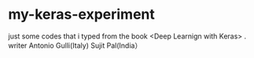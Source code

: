 # my-keras-experiment
just some codes that i typed from the book &lt;Deep Learnign with Keras> .
writer Antonio Gulli(Italy) Sujit Pal(India）
